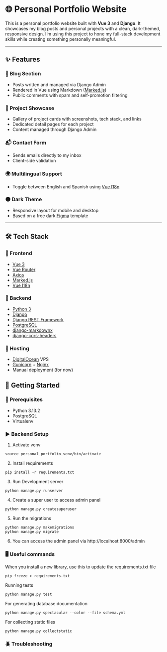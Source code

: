 # 🌐 Personal Portfolio Website

This is a personal portfolio website built with **Vue 3** and **Django**. It showcases my blog posts and personal projects with a clean, dark-themed, responsive design. I’m using this project to hone my full-stack development skills while creating something personally meaningful.

---

## ✨ Features

### 📝 Blog Section
- Posts written and managed via Django Admin  
- Rendered in Vue using Markdown ([Marked.js](https://marked.js.org/))  
- Public comments with spam and self-promotion filtering

### 💼 Project Showcase
- Gallery of project cards with screenshots, tech stack, and links  
- Dedicated detail pages for each project  
- Content managed through Django Admin

### 📬 Contact Form
- Sends emails directly to my inbox  
- Client-side validation

### 🌍 Multilingual Support
- Toggle between English and Spanish using [Vue I18n](https://vue-i18n.intlify.dev/)

### 🌑 Dark Theme
- Responsive layout for mobile and desktop  
- Based on a free dark [Figma](https://www.figma.com/) template

---

## 🛠 Tech Stack

### 🔹 Frontend
- [Vue 3](https://vuejs.org/)  
- [Vue Router](https://router.vuejs.org/)  
- [Axios](https://axios-http.com/)  
- [Marked.js](https://marked.js.org/)  
- [Vue I18n](https://vue-i18n.intlify.dev/)

### 🔹 Backend
- [Python 3](https://www.python.org/)  
- [Django](https://www.djangoproject.com/)  
- [Django REST Framework](https://www.django-rest-framework.org/)  
- [PostgreSQL](https://www.postgresql.org/)  
- [django-markdownx](https://neutronx.github.io/django-markdownx/)  
- [django-cors-headers](https://pypi.org/project/django-cors-headers/)

### 🔹 Hosting
- [DigitalOcean](https://www.digitalocean.com/) VPS  
- [Gunicorn](https://gunicorn.org/) + [Nginx](https://www.nginx.com/)  
- Manual deployment (for now)

## 🚀 Getting Started

### 🔧 Prerequisites
- Python 3.13.2  
- PostgreSQL
- Virtualenv

### ▶️ Backend Setup
1. Activate venv
```
source personal_portfolio_venv/bin/activate
```

2. Install requirements
```
pip install -r requirements.txt
```

3. Run Development server
```
python manage.py runserver
```

4. Create a super user to access admin panel
```
python manage.py createsuperuser
```

5. Run the migrations
```
python manage.py makemigrations
python manage.py migrate
```

6. You can access the admin panel via http://localhost:8000/admin

### 🖥️ Useful commands
When you install a new library, use this to update the requirements.txt file
```
pip freeze > requirements.txt
```

Running tests
```
python manage.py test
```

For generating database documentation
```
python manage.py spectacular --color --file schema.yml
```

For collecting static files
```
python manage.py collectstatic
```

### 🪲 Troubleshooting